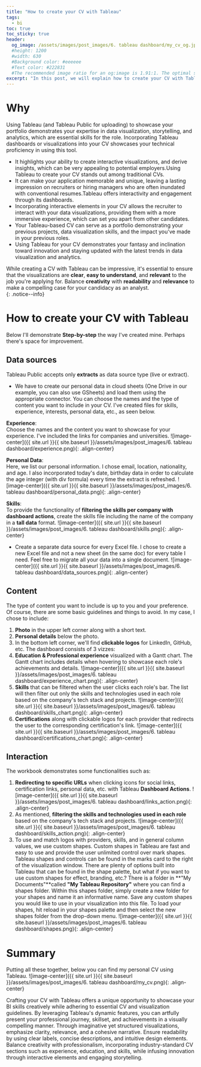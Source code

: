```yaml
---
title: "How to create your CV with Tableau"
tags:
  - bi
toc: true
toc_sticky: true
header:
  og_image: /assets/images/post_images/6. tableau dashboard/my_cv_og.jpg
  #height: 1200
  #width: 630
  #Background color: #eeeeee
  #Text color: #222831
  #The recommended image ratio for an og:image is 1.91:1. The optimal size would be 1200 x 630.
excerpt: "In this post, we will explain how to create your CV with Tableau"
---
```


# Why
Using Tableau (and Tableau Public for uploading) to showcase your portfolio demonstrates your expertise in data visualization, storytelling, and analytics, which are essential skills for the role. Incorporating Tableau dashboards or visualizations into your CV showcases your technical proficiency in using this tool.
- It highlights your ability to create interactive visualizations, and derive insights, which can be very appealing to potential employers.Using Tableau to create your CV stands out among traditional CVs. 
- It can make your application memorable and unique, leaving a lasting impression on recruiters or hiring managers who are often inundated with conventional resumes.Tableau offers interactivity and engagement through its dashboards. 
- Incorporating interactive elements in your CV allows the recruiter to interact with your data visualizations, providing them with a more immersive experience, which can set you apart from other candidates.
- Your Tableau-based CV can serve as a portfolio demonstrating your previous projects, data visualization skills, and the impact you've made in your previous roles.
- Using Tableau for your CV demonstrates your fantasy and inclination toward innovation and staying updated with the latest trends in data visualization and analytics. 

While creating a CV with Tableau can be impressive, it's essential to ensure that the visualizations are **clear**, **easy to understand**, and **relevant** to the job you're applying for. Balance **creativity** with **readability** and **relevance** to make a compelling case for your candidacy as an analyst.<br>
{: .notice--info}

# How to create your CV with Tableau
Below I'll demonstrate **Step-by-step** the way I've created mine. Perhaps there's space for improvement. 

## Data sources
Tableau Public accepts only **extracts** as data source type (live or extract). 
- We have to create our personal data in cloud sheets (One Drive in our example, you can also use GSheets) and load them using the appropriate connector. You can choose the names and the type of content you want to include in your CV. I've created files for skills, experience, interests, personal data, etc., as seen below.

**Experience**: <br>
Choose the names and the content you want to showcase for your experience. I've included the links for companies and universities. 
![image-center]({{ site.url }}{{ site.baseurl }}/assets/images/post_images/6. tableau dashboard/experience.png){: .align-center}

**Personal Data**: <br>
Here, we list our personal information. I chose email, location, nationality, and age. I also incorporated today's date, birthday data in order to calculate the age integer (with div formula) every time the extract is refreshed.
![image-center]({{ site.url }}{{ site.baseurl }}/assets/images/post_images/6. tableau dashboard/personal_data.png){: .align-center}

**Skills**: <br>
To provide the functionality of **filtering the skills per company with dashboard actions**, create the skills file including the name of the company in a **tall data** format.
![image-center]({{ site.url }}{{ site.baseurl }}/assets/images/post_images/6. tableau dashboard/skills.png){: .align-center}

- Create a separate data source for every Excel file. I chose to create a new Excel file and not a new sheet (in the same doc) for every table I need. Feel free to migrate all your data into a single document.
![image-center]({{ site.url }}{{ site.baseurl }}/assets/images/post_images/6. tableau dashboard/data_sources.png){: .align-center}

## Content
The type of content you want to include is up to you and your preference. Of course, there are some basic guidelines and things to avoid. In my case, I chose to include:<br>
1. **Photo** in the upper left corner along with a short text.
1. **Personal details** below the photo.
1. In the bottom left corner, we'll find **clickable logos** for LinkedIn, GitHub, etc.
The dashboard consists of 3 vizzes:
1. **Education & Professional experience** visualized with a Gantt chart. The Gantt chart includes details when hovering to showcase each role's achievements and details.
![image-center]({{ site.url }}{{ site.baseurl }}/assets/images/post_images/6. tableau dashboard/experience_chart.png){: .align-center}
1. **Skills** that can be filtered when the user clicks each role's bar. The list will then filter out only the skills and technologies used in each role based on the company's tech stack and projects.
![image-center]({{ site.url }}{{ site.baseurl }}/assets/images/post_images/6. tableau dashboard/skills_chart.png){: .align-center}
1. **Certifications** along with clickable logos for each provider that redirects the user to the corresponding certification's link.
![image-center]({{ site.url }}{{ site.baseurl }}/assets/images/post_images/6. tableau dashboard/certifications_chart.png){: .align-center}

## Interaction
The workbook demonstrates some functionalities such as: 
1. **Redirecting to specific URLs**  when clicking icons for social links, certification links, personal data, etc. with Tableau **Dashboard Actions**.
![image-center]({{ site.url }}{{ site.baseurl }}/assets/images/post_images/6. tableau dashboard/links_action.png){: .align-center}
1. As mentioned, **filtering the skills and technologies used in each role** based on the company's tech stack and projects.
![image-center]({{ site.url }}{{ site.baseurl }}/assets/images/post_images/6. tableau dashboard/skills_action.png){: .align-center}
1. To use and match logos with providers, skills, and in general column values, we use custom shapes. Custom shapes in Tableau are fast and easy to use and provide the user unlimited control over mark shapes. Tableau shapes and controls can be found in the marks card to the right of the visualization window. There are plenty of options built into Tableau that can be found in the shape palette, but what if you want to use custom shapes for effect, branding, etc.? There is a folder in **"My Documents"**called **"My Tableau Repository"** where you can find a shapes folder. Within this shapes folder, simply create a new folder for your shapes and name it an informative name. Save any custom shapes you would like to use in your visualization into this file. To load your shapes, hit reload in your shapes palette and then select the new shapes folder from the drop-down menu.
![image-center]({{ site.url }}{{ site.baseurl }}/assets/images/post_images/6. tableau dashboard/shapes.png){: .align-center}

# Summary

Putting all these together, below you can find my personal CV using Tableau.
![image-center]({{ site.url }}{{ site.baseurl }}/assets/images/post_images/6. tableau dashboard/my_cv.png){: .align-center}

Crafting your CV with Tableau offers a unique opportunity to showcase your BI skills creatively while adhering to essential CV and visualization guidelines. By leveraging Tableau's dynamic features, you can artfully present your professional journey, skillset, and achievements in a visually compelling manner. Through imaginative yet structured visualizations, emphasize clarity, relevance, and a cohesive narrative. Ensure readability by using clear labels, concise descriptions, and intuitive design elements. Balance creativity with professionalism, incorporating industry-standard CV sections such as experience, education, and skills, while infusing innovation through interactive elements and engaging storytelling.